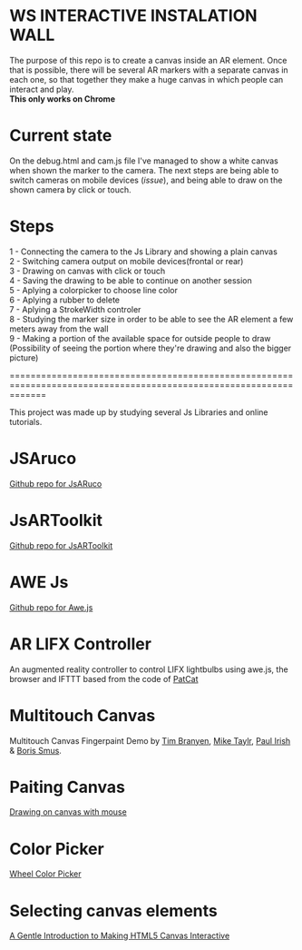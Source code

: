 
WS INTERACTIVE INSTALATION WALL
================================
The purpose of this repo is to create a canvas inside an AR element.
Once that is possible, there will be several AR markers with a separate canvas in each one, so that together they make a huge canvas in which people can interact and play.
<br>
<b>This only works on Chrome </b>

Current state
================================
On the debug.html and cam.js file I've managed to show a white canvas when shown the marker to the camera.
The next steps are being able to switch cameras on mobile devices (<i>issue</i>), and being able to draw on the shown camera by click or touch.
<br>


Steps
================================
1 - Connecting the camera to the Js Library and showing a plain canvas <br>
2 - Switching camera output on mobile devices(frontal or rear)<br>
3 - Drawing on canvas with click or touch <br>
4 - Saving the drawing to be able to continue on another session<br>
5 - Aplying a colorpicker to choose line color<br>
6 - Aplying a rubber to delete <br>
7 - Aplying a StrokeWidth controler <br>
8 - Studying the marker size in order to be able to see the AR element a few meters away from the wall <br>
9 - Making a portion of the available space for outside people to draw (Possibility of seeing the portion where they're drawing and also the bigger picture)<br>


===================================================================================================================

This project was made up by studying several Js Libraries and online tutorials.
<br>

JSAruco
========
<a  href="https://github.com/jcmellado/js-aruco"> Github repo for JsARuco</a>
<br>

JsARToolkit
========
<a href="https://github.com/artoolkit/jsartoolkit5"> Github repo for JsARToolkit</a>
<br>


AWE Js
========
<a href="https://github.com/awe-media/awe.js"> Github repo for Awe.js</a>
<br>


AR LIFX Controller
========

An augmented reality controller to control LIFX lightbulbs using awe.js, the browser and IFTTT based from the code of <a href="http://www.patrickcatanzariti.com.">PatCat</a>
<br>

Multitouch Canvas
==================
Multitouch Canvas Fingerpaint Demo by</b>  <a href="timbranyen.com">Tim Branyen</a>, <a href="https://miketaylr.com">Mike Taylr</a>, <a href="https://paulirish.com">Paul Irish</a> & <a href=//smus.com>Boris Smus</a>.</div>
<br>

Paiting Canvas
================
<a href="http://stackoverflow.com/questions/2368784/draw-on-html5-canvas-using-a-mouse"> Drawing on canvas with mouse</a>
<br>


Color Picker 
================
<a href="http://files.jar2.net/jquery/wheelcolorpicker/example-v3/example.html"> Wheel Color Picker</a>
<br>


Selecting canvas elements
================
<a href="https://simonsarris.com/making-html5-canvas-useful/"> A Gentle Introduction to Making HTML5 Canvas Interactive</a>
<br>

